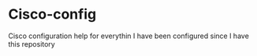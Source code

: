 # Cisco-config
Cisco configuration help for everythin I have been configured since I have this repository
